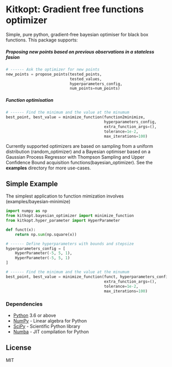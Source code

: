 # Kitkopt: Gradient free functions optimizer
Simple, pure python, gradient-free bayesian optimiser for black box functions.
This package supports:
##### Proposing new points based on previous observations in a stateless fasion
```python
# ------ Ask the optimizer for new points
new_points = propose_points(tested_points,
                            tested_values,
                            hyperparameters_config,
                            num_points=num_points)
```

##### Function optimisation
```python
# ------ Find the minimum and the value at the minumum
best_point, best_value = minimize_function(function2minimize,
                                           hyperparameters_config,
                                           extra_function_args=(),
                                           tolerance=1e-2,
                                           max_iterations=100)
```
Currently supported optimizers are based on sampling from a uniform distribution (random_optimizer) and a Bayesian optimiser based on a Gaussian Process Regressor with Thompson Sampling and Upper Confidence Bound acquisition functions(bayesian_optimizer). See the **examples** directory for more use-cases.

## Simple Example
The simplest application to function mimization involves (examples/bayesian-minimize)

```python
import numpy as np
from kitkopt.bayesian_optimizer import minimize_function
from kitkopt.hyper_parameter import HyperParameter

def funct(x):
    return np.sum(np.square(x))

# ------ Define hyperparameters with bounds and stepsize
hyperparameters_config = [
    HyperParameter(-5, 5, 1),
    HyperParameter(-5, 5, 1)
]

# ------ Find the minimum and the value at the minumum
best_point, best_value = minimize_function(funct, hyperparameters_config,
                                           extra_function_args=(),
                                           tolerance=1e-2,
                                           max_iterations=100)
```

### Dependencies
* [Python] 3.6 or above
* [NumPy] - Linear algebra for Python
* [SciPy] - Scientific Python library
* [Numba] - JIT compilation for Python



License
----

MIT


[//]: # (These are reference links used in the body of this note and get stripped out when the markdown processor does its job. There is no need to format nicely because it shouldn't be seen. Thanks SO - http://stackoverflow.com/questions/4823468/store-comments-in-markdown-syntax)


   [numpy]: <http://www.numpy.org/>
   [python]: <https://www.python.org/>
   [scipy]: <https://www.scipy.org/index.html>
   [numba]: <https://numba.pydata.org/numba-doc/dev/index.html>